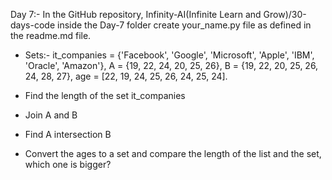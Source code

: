 Day 7:- In the GitHub repository, Infinity-AI(Infinite Learn and Grow)/30-days-code inside the Day-7 folder create your_name.py file as defined in the readme.md file.

- Sets:- 
    it_companies = {'Facebook', 'Google', 'Microsoft', 'Apple', 'IBM', 'Oracle', 'Amazon'},
    A = {19, 22, 24, 20, 25, 26},
    B = {19, 22, 20, 25, 26, 24, 28, 27},
    age = [22, 19, 24, 25, 26, 24, 25, 24].

- Find the length of the set it_companies
- Join A and B
- Find A intersection B
- Convert the ages to a set and compare the length of the list and the set, which one is bigger?
